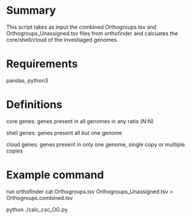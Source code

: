 # Summary
This script takes as input the combined Orthogroups.tsv and Orthogroups_Unassigned.tsv files from orthofinder and calcuates the core/shell/cloud of the investiaged genomes. 

# Requirements
pandas, python3 

# Definitions
core genes: genes present in all genomes in any ratio (N:N)

shell genes: genes present all but one genome

cloud genes: genes present in only one genome, single copy or multiple copies

# Example command
run orthofinder
cat Orthogroups.tsv Orthogroups_Unassigned.tsv > Orthogroups.combined.tsv

python ./calc_csc_OG.py


